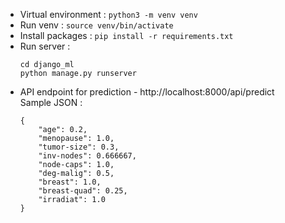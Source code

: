 * Virtual environment : `python3 -m venv venv`
* Run venv : `source venv/bin/activate`
* Install packages : `pip install -r requirements.txt`
* Run server :
    ```
    cd django_ml
    python manage.py runserver
    ```
* API endpoint for prediction -
    http://localhost:8000/api/predict
    <br>Sample JSON :
    ```
    {
        "age": 0.2,
        "menopause": 1.0,
        "tumor-size": 0.3,
        "inv-nodes": 0.666667,
        "node-caps": 1.0,
        "deg-malig": 0.5,
        "breast": 1.0,
        "breast-quad": 0.25,
        "irradiat": 1.0
    }
    ```